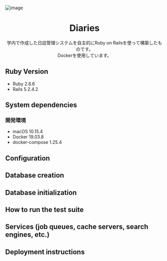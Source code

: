 ![image](https://user-images.githubusercontent.com/45021655/81232375-c15a3a80-902f-11ea-895d-880dc636fecb.png)
<h1 align="center">Diaries</h1>

<p align="center">
    学内で作成した日誌管理システムを自主的にRuby on Railsを使って構築したものです。<br>
    Dockerを使用しています。
</p>

## Ruby Version
* Ruby 2.6.6
* Rails 5.2.4.2

## System dependencies
### 開発環境
* macOS 10.15.4
* Docker 19.03.8
* docker-compose 1.25.4

## Configuration

## Database creation

## Database initialization

## How to run the test suite

## Services (job queues, cache servers, search engines, etc.)

## Deployment instructions